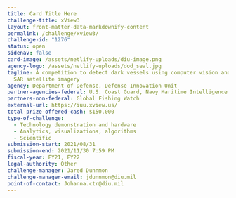 ```yaml
---
title: Card Title Here
challenge-title: xView3
layout: front-matter-data-markdownify-content
permalink: /challenge/xview3/
challenge-id: "1276"
status: open
sidenav: false
card-image: /assets/netlify-uploads/diu-image.png
agency-logo: /assets/netlify-uploads/dod_seal.jpg
tagline: A competition to detect dark vessels using computer vision and global
  SAR satellite imagery
agency: Department of Defense, Defense Innovation Unit
partner-agencies-federal: U.S. Coast Guard, Navy Maritime Intelligence Organization
partners-non-federal: Global Fishing Watch
external-url: https://iuu.xview.us/
total-prize-offered-cash: $150,000
type-of-challenge:
  - Technology demonstration and hardware
  - Analytics, visualizations, algorithms
  - Scientific
submission-start: 2021/08/31
submission-end: 2021/11/30 7:59 PM
fiscal-year: FY21, FY22
legal-authority: Other
challenge-manager: Jared Dunnmon
challenge-manager-email: jdunnmon@diu.mil
point-of-contact: Johanna.ctr@diu.mil
---
```

